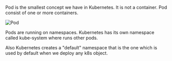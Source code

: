 Pod is the smallest concept we have in Kubernetes. It is not a container. Pod consist of one or more containers.

<img src="/andresguisado/courses/kubernetes-basic-concepts/pods/assets/pod.png" alt="Pod">

Pods are running on namespaces. Kubernetes has its own namespace called kube-system where runs other pods.

Also Kubernetes creates a "default" namespace that is the one which is used by default when we deploy any k8s object.
    


